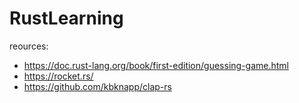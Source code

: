 # RustLearning

reources:
- https://doc.rust-lang.org/book/first-edition/guessing-game.html
- https://rocket.rs/
- https://github.com/kbknapp/clap-rs
